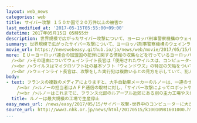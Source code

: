 ```yaml
---
layout: web_news
categories: web
title: サイバー攻撃 １５０か国で２０万件以上の被害か
last_modified_at: '2017-05-15T05:55:00+09:00'
datetime: 2017年05月15日 05時55分
description: 世界規模で広がったサイバー攻撃について、ヨーロッパ刑事警察機構のウェインライト長官は１４日、被害は少なくとも１５０か国で２０万件に上ると明らかにしたうえで、多くの企業が仕事に戻る週明けに被害が拡大するおそれがあるとして警戒を呼びかけました。
summary: 世界規模で広がったサイバー攻撃について、ヨーロッパ刑事警察機構のウェインライト長官は１４日、被害は少なくとも１５０か国で２０万件に上ると明らかにしたうえで、多くの企業が仕事に戻る週明けに被害が拡大するおそれがあるとして警戒を呼びかけました。
movie_url: https://newswebeasy.github.io/ja/news/web/movie/2017/05/15/k10010981601000.mp4
more: ＥＵ＝ヨーロッパ連合の加盟国の犯罪に関する情報の収集などを行っているヨーロッパ刑事警察機構のウェインライト長官は１４日、イギリスのテレビ各局のインタビューに応じ、サイバー攻撃の被害は少なくとも１５０か国で２０万件に上ることを明らかにしたうえで、「前例のない規模の攻撃だ」との見方を示しました。<br
  /><br />その理由についてウェインライト長官は「使用されたウイルスは、コンピューター１台が感染すると自動的に拡散する性質をもっているため、被害が広がり続けている」と指摘しました。<br
  /><br />ウイルスはマイクロソフト社の基本ソフト「ウィンドウズ」の特定の欠陥をついて感染するタイプのもので、ウェインライト長官は「週明けに多くの企業が仕事に戻ると、被害がさらに拡大するおそれがある」とし、欠陥のあるソフトを使っている企業に対して、速やかに対策を取るよう求めました。<br
  /><br />ウェインライト長官は、攻撃をした実行犯は複数いるとの見方を示していて、犯人の摘発へ向けて、アメリカのＦＢＩ＝連邦捜査局とも連携を進めることにしています。
body:
- text: フランスの複数のメディアによりますと、大手自動車メーカーのルノーは、一連のサイバー攻撃の影響で、新たにフランス北部のドゥエにある国内最大規模の工場で、１５日から生産を停止するとしています。<br
    /><br />ルノーの担当者はＡＦＰ通信の取材に対し、「サイバー攻撃によってロボットやコンピューターのプログラムが影響を受け、従業員は全員とても驚いている」と述べ、工場の早期再開に向けて対策を急いでいるとしています。<br
    /><br />ルノーはこれまでに、フランス北部のルアーブル近郊にある別の主力工場やスロベニアにある子会社の工場で生産を停止していることを明らかにしています。このうちスロベニアの工場では、情報システムの復旧作業が完了し、１５日には再開できる見通しだとしています。
  title: ルノーは最大規模の工場で生産停止
easy_news_url: /news/easy/2017/05/15/サイバー攻撃-世界中のコンピューターに大きな被害/
source_url: http://www3.nhk.or.jp/news/html/20170515/k10010981601000.html
...
```

